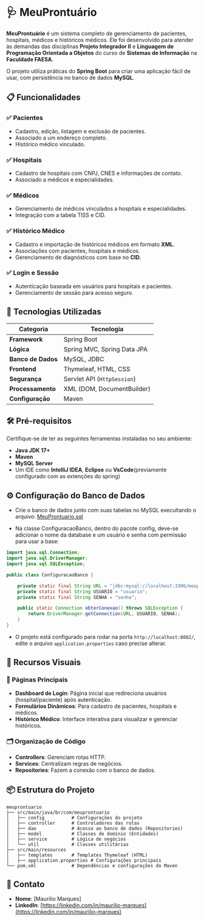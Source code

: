# 🩺 MeuProntuário

**MeuProntuário** é um sistema completo de gerenciamento de pacientes, hospitais, médicos e históricos médicos. Ele foi desenvolvido para atender às demandas das disciplinas **Projeto Integrador II** e **Linguagem de Programação Orientada a Objetos** do curso de **Sistemas de Informação** na **Faculdade FAESA**.

O projeto utiliza práticas do **Spring Boot** para criar uma aplicação fácil de usar, com persistência no banco de dados **MySQL**.


## 📋 Funcionalidades

### ✅ Pacientes
- Cadastro, edição, listagem e exclusão de pacientes.
- Associado a um endereço completo.
- Histórico médico vinculado.

### ✅ Hospitais
- Cadastro de hospitais com CNPJ, CNES e informações de contato.
- Associado a médicos e especialidades.

### ✅ Médicos
- Gerenciamento de médicos vinculados a hospitais e especialidades.
- Integração com a tabela TISS e CID.

### ✅ Histórico Médico
- Cadastro e importação de históricos médicos em formato **XML**.
- Associações com pacientes, hospitais e médicos.
- Gerenciamento de diagnósticos com base no **CID**.

### ✅ Login e Sessão
- Autenticação baseada em usuários para hospitais e pacientes.
- Gerenciamento de sessão para acesso seguro.


## 🚀 Tecnologias Utilizadas

| Categoria         | Tecnologia                      |
|-------------------|----------------------------------|
| **Framework**     | Spring Boot                     |
| **Lógica**        | Spring MVC, Spring Data JPA     |
| **Banco de Dados**| MySQL, JDBC                     |
| **Frontend**      | Thymeleaf, HTML, CSS            |
| **Segurança**     | Servlet API (`HttpSession`)     |
| **Processamento** | XML (DOM, DocumentBuilder)      |
| **Configuração**  | Maven                           |



## 🛠️ Pré-requisitos

Certifique-se de ter as seguintes ferramentas instaladas no seu ambiente:

- **Java JDK 17+**
- **Maven**
- **MySQL Server**
- Um IDE como **IntelliJ IDEA**, **Eclipse** ou **VsCode**(previamente configurado com as extenções do spring)


## ⚙️ Configuração do Banco de Dados

- Crie o banco de dados junto com suas tabelas no MySQL execultando o arquivo:
[MeuProntuario.sql](src/main/resources/static/sql/MeuProntuario.sql)

- Na classe ConfiguracaoBanco, dentro do pacote config, deve-se adicionar o nome da database e um usuário e senha com permissão para usar a base:

```java
import java.sql.Connection;
import java.sql.DriverManager;
import java.sql.SQLException;

public class ConfiguracaoBanco {

    private static final String URL = "jdbc:mysql://localhost:3306/meuprontuario";
    private static final String USUARIO = "usuario";
    private static final String SENHA = "senha";

    public static Connection obterConexao() throws SQLException {
        return DriverManager.getConnection(URL, USUARIO, SENHA);
    }
}
```

- O projeto está configurado para rodar na porta `http://localhost:8082/`, edite o arquivo `application.properties` caso precise alterar.

## 🌟 Recursos Visuais

### 📄 Páginas Principais
- **Dashboard de Login**: Página inicial que redireciona usuários (hospital/paciente) após autenticação.
- **Formulários Dinâmicos**: Para cadastro de pacientes, hospitais e médicos.
- **Histórico Médico**: Interface interativa para visualizar e gerenciar históricos.

### 🗂️ Organização de Código
- **Controllers**: Gerenciam rotas HTTP.
- **Services**: Centralizam regras de negócios.
- **Repositories**: Fazem a conexão com o banco de dados.

## 📦 Estrutura do Projeto

```plaintext
meuprontuario
├── src/main/java/br/com/meuprontuario
│   ├── config          # Configurações do projeto
│   ├── controller      # Controladores das rotas
│   ├── dao             # Acesso ao banco de dados (Repositories)
│   ├── model           # Classes de domínio (Entidades)
│   ├── service         # Lógica de negócios
│   └── util            # Classes utilitárias
├── src/main/resources
│   ├── templates       # Templates Thymeleaf (HTML)
│   ├── application.properties # Configurações principais
└── pom.xml             # Dependências e configurações do Maven
```

## 📧 Contato

- **Nome**: [Maurilio Marques]
- **LinkedIn**: [https://linkedin.com/in/maurilio-marques](https://linkedin.com/in/maurilio-marques)





